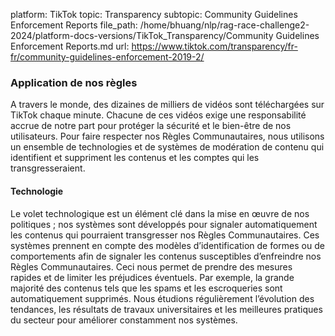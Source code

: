 platform: TikTok
topic: Transparency
subtopic: Community Guidelines Enforcement Reports
file_path: /home/bhuang/nlp/rag-race-challenge2-2024/platform-docs-versions/TikTok_Transparency/Community Guidelines Enforcement Reports.md
url: https://www.tiktok.com/transparency/fr-fr/community-guidelines-enforcement-2019-2/


### Application de nos règles

A travers le monde, des dizaines de milliers de vidéos sont téléchargées sur TikTok chaque minute. Chacune de ces vidéos exige une responsabilité accrue de notre part pour protéger la sécurité et le bien-être de nos utilisateurs. Pour faire respecter nos Règles Communautaires, nous utilisons un ensemble de technologies et de systèmes de modération de contenu qui identifient et suppriment les contenus et les comptes qui les transgresseraient.

#### Technologie

Le volet technologique est un élément clé dans la mise en œuvre de nos politiques ; nos systèmes sont développés pour signaler automatiquement les contenus qui pourraient transgresser nos Règles Communautaires. Ces systèmes prennent en compte des modèles d’identification de formes ou de comportements afin de signaler les contenus susceptibles d’enfreindre nos Règles Communautaires. Ceci nous permet de prendre des mesures rapides et de limiter les préjudices éventuels. Par exemple, la grande majorité des contenus tels que les spams et les escroqueries sont automatiquement supprimés. Nous étudions régulièrement l’évolution des tendances, les résultats de travaux universitaires et les meilleures pratiques du secteur pour améliorer constamment nos systèmes.